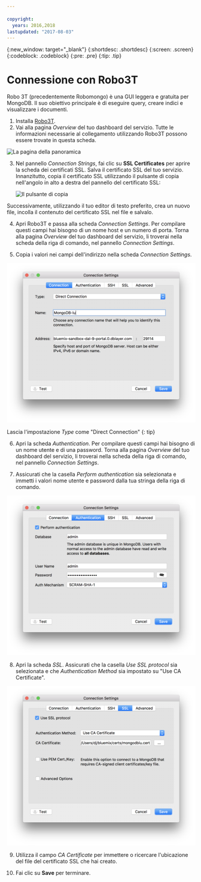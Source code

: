```yaml
---

copyright:
  years: 2016,2018
lastupdated: "2017-08-03"
---
```


{:new_window: target="_blank"}
{:shortdesc: .shortdesc}
{:screen: .screen}
{:codeblock: .codeblock}
{:pre: .pre}
{:tip: .tip}

# Connessione con Robo3T

Robo 3T (precedentemente Robomongo) è una GUI leggera e gratuita per MongoDB. Il suo obiettivo principale è di eseguire query, creare indici e visualizzare i documenti.

1. Installa [Robo3T](https://robomongo.org/).
2. Vai alla pagina _Overview_ del tuo dashboard del servizio. Tutte le informazioni necessarie al collegamento utilizzando Robo3T possono essere trovate in questa scheda.

  ![La pagina della panoramica](./images/service_overview.png)

3. Nel pannello _Connection Strings_, fai clic su **SSL Certificates** per aprire la scheda dei certificati SSL. Salva il certificato SSL del tuo servizio. Innanzitutto, copia il certificato SSL utilizzando il pulsante di copia nell'angolo in alto a destra del pannello del certificato SSL:

    ![Il pulsante di copia](./images/copy_icon.png)

  Successivamente, utilizzando il tuo editor di testo preferito, crea un nuovo file, incolla il contenuto del certificato SSL nel file e salvalo.

4. Apri Robo3T e passa alla scheda _Connection Settings_. Per compilare questi campi hai bisogno di un nome host e un numero di porta. Torna alla pagina _Overview_ del tuo dashboard del servizio, li troverai nella scheda della riga di comando, nel pannello _Connection Settings_.

5. Copia i valori nei campi dell'indirizzo nella scheda _Connection Settings_.

  ![Impostazioni connessione Robo3T](./images/Robo3T_connection.png "Il pannello di connessione a Robo3T")

  Lascia l'impostazione _Type_ come "Direct Connection"
  {: tip}

6. Apri la scheda _Authentication_. Per compilare questi campi hai bisogno di un nome utente e di una password. Torna alla pagina _Overview_ del tuo dashboard del servizio, li troverai nella scheda della riga di comando, nel pannello _Connection Settings_.

7. Assicurati che la casella _Perform authentication_ sia selezionata e immetti i valori nome utente e password dalla tua stringa della riga di comando.

  ![Impostazioni autenticazione Robo3T](./images/Robo3T_auth.png "Il pannello di autenticazione Robo3T")

8. Apri la scheda _SSL_. Assicurati che la casella _Use SSL protocol_ sia selezionata e che _Authentication Method_ sia impostato su "Use CA Certificate".

  ![Impostazioni SSL Robo3T](./images/Robo3T_SSL.png "Il pannello SSL Robo3T")

9. Utilizza il campo _CA Certificate_ per immettere o ricercare l'ubicazione del file del certificato SSL che hai creato.

10. Fai clic su **Save** per terminare.

